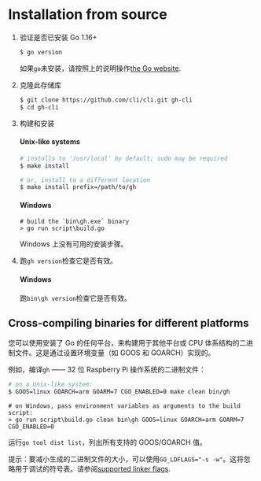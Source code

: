 # Installation from source

1.  验证是否已安装 Go 1.16+

    ```sh
    $ go version
    ```

    如果`go`未安装，请按照上的说明操作[the Go website](https://golang.org/doc/install).

2.  克隆此存储库

    ```sh
    $ git clone https://github.com/cli/cli.git gh-cli
    $ cd gh-cli
    ```

3.  构建和安装

    #### Unix-like systems

    ```sh
    # installs to '/usr/local' by default; sudo may be required
    $ make install

    # or, install to a different location
    $ make install prefix=/path/to/gh
    ```

    #### Windows

    ```pwsh
    # build the `bin\gh.exe` binary
    > go run script\build.go
    ```

    Windows 上没有可用的安装步骤。

4.  跑`gh version`检查它是否有效。

    #### Windows

    跑`bin\gh version`检查它是否有效。

## Cross-compiling binaries for different platforms

您可以使用安装了 Go 的任何平台，来构建用于其他平台或 CPU 体系结构的二进制文件。这是通过设置环境变量（如 GOOS 和 GOARCH）实现的。

例如，编译`gh` —— 32 位 Raspberry Pi 操作系统的二进制文件：

```sh
# on a Unix-like system:
$ GOOS=linux GOARCH=arm GOARM=7 CGO_ENABLED=0 make clean bin/gh
```

```pwsh
# on Windows, pass environment variables as arguments to the build script:
> go run script\build.go clean bin\gh GOOS=linux GOARCH=arm GOARM=7 CGO_ENABLED=0
```

运行`go tool dist list`，列出所有支持的 GOOS/GOARCH 值。

提示：要减小生成的二进制文件的大小，可以使用`GO_LDFLAGS="-s -w"`。这将忽略用于调试的符号表。请参阅[supported linker flags](https://golang.org/cmd/link/).
